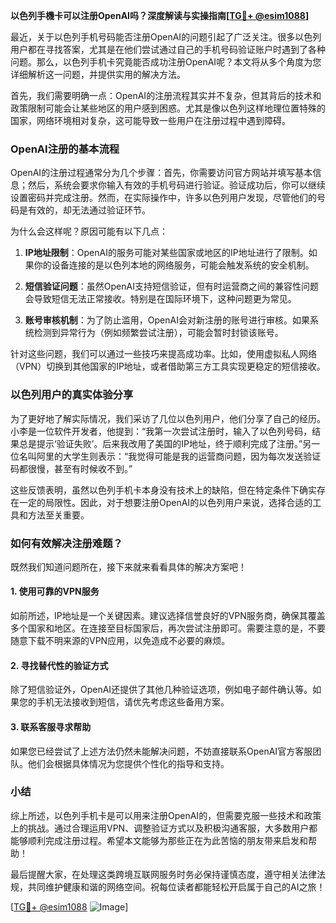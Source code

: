 **以色列手機卡可以注册OpenAI吗？深度解读与实操指南[[TG💪+ @esim1088](https://t.me/s/esim1088)]**

最近，关于以色列手机号码能否注册OpenAI的问题引起了广泛关注。很多以色列用户都在寻找答案，尤其是在他们尝试通过自己的手机号码验证账户时遇到了各种问题。那么，以色列手机卡究竟能否成功注册OpenAI呢？本文将从多个角度为您详细解析这一问题，并提供实用的解决方法。

首先，我们需要明确一点：OpenAI的注册流程其实并不复杂，但其背后的技术和政策限制可能会让某些地区的用户感到困惑。尤其是像以色列这样地理位置特殊的国家，网络环境相对复杂，这可能导致一些用户在注册过程中遇到障碍。

### OpenAI注册的基本流程

OpenAI的注册过程通常分为几个步骤：首先，你需要访问官方网站并填写基本信息；然后，系统会要求你输入有效的手机号码进行验证。验证成功后，你可以继续设置密码并完成注册。然而，在实际操作中，许多以色列用户发现，尽管他们的号码是有效的，却无法通过验证环节。

为什么会这样呢？原因可能有以下几点：

1. **IP地址限制**：OpenAI的服务可能对某些国家或地区的IP地址进行了限制。如果你的设备连接的是以色列本地的网络服务，可能会触发系统的安全机制。
   
2. **短信验证问题**：虽然OpenAI支持短信验证，但有时运营商之间的兼容性问题会导致短信无法正常接收。特别是在国际环境下，这种问题更为常见。

3. **账号审核机制**：为了防止滥用，OpenAI会对新注册的账号进行审核。如果系统检测到异常行为（例如频繁尝试注册），可能会暂时封锁该账号。

针对这些问题，我们可以通过一些技巧来提高成功率。比如，使用虚拟私人网络（VPN）切换到其他国家的IP地址，或者借助第三方工具实现更稳定的短信接收。

### 以色列用户的真实体验分享

为了更好地了解实际情况，我们采访了几位以色列用户，他们分享了自己的经历。小李是一位软件开发者，他提到：“我第一次尝试注册时，输入了以色列号码，结果总是提示‘验证失败’。后来我改用了美国的IP地址，终于顺利完成了注册。”另一位名叫阿里的大学生则表示：“我觉得可能是我的运营商问题，因为每次发送验证码都很慢，甚至有时候收不到。”

这些反馈表明，虽然以色列手机卡本身没有技术上的缺陷，但在特定条件下确实存在一定的局限性。因此，对于想要注册OpenAI的以色列用户来说，选择合适的工具和方法至关重要。

### 如何有效解决注册难题？

既然我们知道问题所在，接下来就来看看具体的解决方案吧！

#### 1. 使用可靠的VPN服务

如前所述，IP地址是一个关键因素。建议选择信誉良好的VPN服务商，确保其覆盖多个国家和地区。在连接至目标国家后，再次尝试注册即可。需要注意的是，不要随意下载不明来源的VPN应用，以免造成不必要的麻烦。

#### 2. 寻找替代性的验证方式

除了短信验证外，OpenAI还提供了其他几种验证选项，例如电子邮件确认等。如果您的手机无法接收到短信，请优先考虑这些备用方案。

#### 3. 联系客服寻求帮助

如果您已经尝试了上述方法仍然未能解决问题，不妨直接联系OpenAI官方客服团队。他们会根据具体情况为您提供个性化的指导和支持。

### 小结

综上所述，以色列手机卡是可以用来注册OpenAI的，但需要克服一些技术和政策上的挑战。通过合理运用VPN、调整验证方式以及积极沟通客服，大多数用户都能够顺利完成注册过程。希望本文能够为那些正在为此苦恼的朋友带来启发和帮助！

最后提醒大家，在处理这类跨境互联网服务时务必保持谨慎态度，遵守相关法律法规，共同维护健康和谐的网络空间。祝每位读者都能轻松开启属于自己的AI之旅！

[[TG💪+ @esim1088](https://t.me/s/esim1088) ![Image](https://i.postimg.cc/4NQfJmqS/Snipaste-2025-05-13-00-14-12.png)]